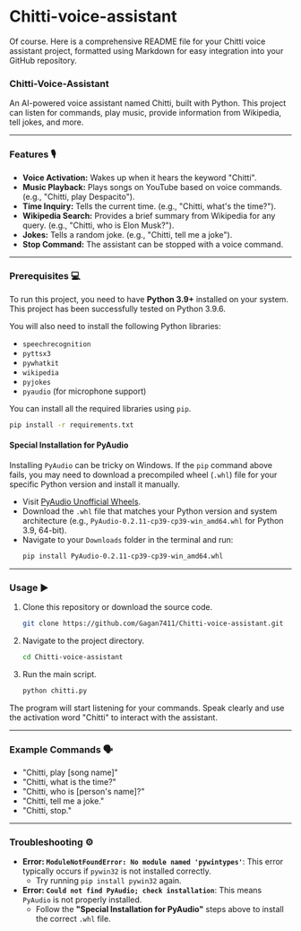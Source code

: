 # Chitti-voice-assistant
Of course. Here is a comprehensive README file for your Chitti voice assistant project, formatted using Markdown for easy integration into your GitHub repository.

### **Chitti-Voice-Assistant**

An AI-powered voice assistant named Chitti, built with Python. This project can listen for commands, play music, provide information from Wikipedia, tell jokes, and more.

-----

### **Features** 🎙️

  * **Voice Activation:** Wakes up when it hears the keyword "Chitti".
  * **Music Playback:** Plays songs on YouTube based on voice commands. (e.g., "Chitti, play Despacito").
  * **Time Inquiry:** Tells the current time. (e.g., "Chitti, what's the time?").
  * **Wikipedia Search:** Provides a brief summary from Wikipedia for any query. (e.g., "Chitti, who is Elon Musk?").
  * **Jokes:** Tells a random joke. (e.g., "Chitti, tell me a joke").
  * **Stop Command:** The assistant can be stopped with a voice command.

-----

### **Prerequisites** 💻

To run this project, you need to have **Python 3.9+** installed on your system. This project has been successfully tested on Python 3.9.6.

You will also need to install the following Python libraries:

  * `speechrecognition`
  * `pyttsx3`
  * `pywhatkit`
  * `wikipedia`
  * `pyjokes`
  * `pyaudio` (for microphone support)

You can install all the required libraries using `pip`.

```bash
pip install -r requirements.txt
```

#### **Special Installation for PyAudio**

Installing `PyAudio` can be tricky on Windows. If the `pip` command above fails, you may need to download a precompiled wheel (`.whl`) file for your specific Python version and install it manually.

  * Visit [PyAudio Unofficial Wheels](https://www.google.com/search?q=https://www.lfd.uci.edu/~gohlke/pythonlibs/%23pyaudio).
  * Download the `.whl` file that matches your Python version and system architecture (e.g., `PyAudio‑0.2.11‑cp39‑cp39‑win_amd64.whl` for Python 3.9, 64-bit).
  * Navigate to your `Downloads` folder in the terminal and run:
    ```bash
    pip install PyAudio‑0.2.11‑cp39‑cp39‑win_amd64.whl
    ```

-----

### **Usage** ▶️

1.  Clone this repository or download the source code.
    ```bash
    git clone https://github.com/Gagan7411/Chitti-voice-assistant.git
    ```
2.  Navigate to the project directory.
    ```bash
    cd Chitti-voice-assistant
    ```
3.  Run the main script.
    ```bash
    python chitti.py
    ```

The program will start listening for your commands. Speak clearly and use the activation word "Chitti" to interact with the assistant.

-----

### **Example Commands** 🗣️

  * "Chitti, play [song name]"
  * "Chitti, what is the time?"
  * "Chitti, who is [person's name]?"
  * "Chitti, tell me a joke."
  * "Chitti, stop."

-----

### **Troubleshooting** ⚙️

  * **Error: `ModuleNotFoundError: No module named 'pywintypes'`**: This error typically occurs if `pywin32` is not installed correctly.
      * Try running `pip install pywin32` again.
  * **Error: `Could not find PyAudio; check installation`**: This means `PyAudio` is not properly installed.
      * Follow the **"Special Installation for PyAudio"** steps above to install the correct `.whl` file.
